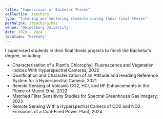 ```yaml
---
title: "Supervision of Bachelor Theses"
collection: teaching
type: "Tutoring and mentoring students during their final theses"
permalink: /teaching/bas
venue: "Heidelberg University"
date: 2020 - 2024
location: "Germany"
---
```


I supervised students in their final thesis projects to finish the Bachelor's degree, including:
* Characterisation of a Plant's Chlorophyll Fluorescence and Vegetation Indices With Hyperspectral Cameras, 2020
* Qualification and Characterization of an Attitude and Heading Reference System for a Hyperspectral Camera, 2021
* Remote Sensing of Volcanic CO2, HCl, and HF Enhancements in the Plume of Mount Etna, 2022
* Matched Filter Sensitivity Studies for Spectral Greenhouse Gas Imagery, 2023
* Remote Sensing With a Hyperspectral Camera of CO2 and NO2 Emissions of a Coal-Fired Power Plant, 2024